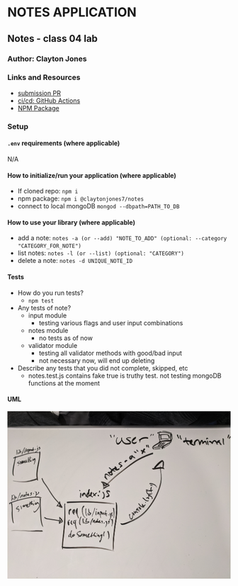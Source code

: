 # NOTES APPLICATION

## Notes - class 04 lab

### Author: Clayton Jones

### Links and Resources

- [submission PR]()
- [ci/cd: GitHub Actions]()
- [NPM Package](https://www.npmjs.com/package/@claytonjones7/notes)

### Setup

#### `.env` requirements (where applicable)

N/A

#### How to initialize/run your application (where applicable)

- If cloned repo: `npm i`
- npm package: `npm i @claytonjones7/notes`
- connect to local mongoDB `mongod --dbpath=PATH_TO_DB`

#### How to use your library (where applicable)
- add a note: `notes -a (or --add) "NOTE_TO_ADD" (optional: --category "CATEGORY_FOR_NOTE")`
- list notes: `notes -l (or --list) (optional: "CATEGORY")`
- delete a note: `notes -d UNIQUE_NOTE_ID`

#### Tests

- How do you run tests?
  - `npm test`
- Any tests of note?
  - input module
    - testing various flags and user input combinations
  - notes module
    - no tests as of now
  - validator module
    - testing all validator methods with good/bad input
    - not necessary now, will end up deleting
- Describe any tests that you did not complete, skipped, etc
  - notes.test.js contains fake true is truthy test. not testing mongoDB functions at the moment

#### UML

![lab-01](./assets/lab-01-UML.jpg)
